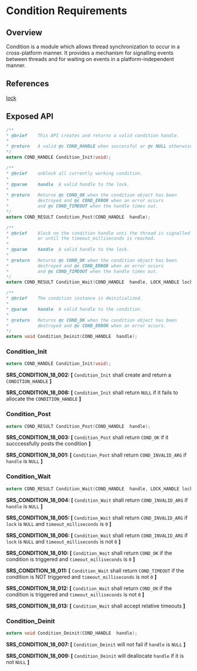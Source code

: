 Condition Requirements
================


## Overview

Condition is a module which allows thread synchronization to occur in a cross-platform manner.
It provides a mechanism for signalling events between threads and for waiting on events in a platform-independent manner.   

## References

[lock](lock_requirements.docm)

## Exposed API
```C
/**
* @brief	This API creates and returns a valid condition handle.
*
* @return	A valid @c COND_HANDLE when successful or @c NULL otherwise.
*/
extern COND_HANDLE Condition_Init(void);

/**
* @brief	unblock all currently working condition.
*
* @param	handle	A valid handle to the lock.
*
* @return	Returns @c COND_OK when the condition object has been
* 			destroyed and @c COND_ERROR when an error occurs
* 			and @c COND_TIMEOUT when the handle times out.
*/
extern COND_RESULT Condition_Post(COND_HANDLE  handle);

/**
* @brief	block on the condition handle unti the thread is signalled
*           or until the timeout_milliseconds is reached.
*
* @param	handle	A valid handle to the lock.
*
* @return	Returns @c COND_OK when the condition object has been
* 			destroyed and @c COND_ERROR when an error occurs
* 			and @c COND_TIMEOUT when the handle times out.
*/
extern COND_RESULT Condition_Wait(COND_HANDLE  handle, LOCK_HANDLE lock, int timeout_milliseconds);

/**
* @brief	The condition instance is deinitialized.
*
* @param	handle	A valid handle to the condition.
*
* @return	Returns @c COND_OK when the condition object has been
* 			destroyed and @c COND_ERROR when an error occurs.
*/
extern void Condition_Deinit(COND_HANDLE  handle);
```

### Condition_Init
```C
extern COND_HANDLE Condition_Init(void);
```

**SRS_CONDITION_18_002: [** `Condition_Init` shall create and return a `CONDITION_HANDLE` **]**

**SRS_CONDITION_18_008: [** `Condition_Init` shall return `NULL` if it fails to allocate the `CONDITION_HANDLE` **]**


### Condition_Post
```C
extern COND_RESULT Condition_Post(COND_HANDLE  handle);
```

**SRS_CONDITION_18_003: [** `Condition_Post` shall return `COND_OK` if it succcessfully posts the condition **]** 

**SRS_CONDITION_18_001: [** `Condition_Post` shall return `COND_INVALID_ARG` if `handle` is `NULL` **]**


### Condition_Wait
```C
extern COND_RESULT Condition_Wait(COND_HANDLE  handle, LOCK_HANDLE lock, int timeout_milliseconds);
```

**SRS_CONDITION_18_004: [** `Condition_Wait` shall return `COND_INVALID_ARG` if `handle` is `NULL` **]** 

**SRS_CONDITION_18_005: [** `Condition_Wait` shall return `COND_INVALID_ARG` if `lock` is `NULL` and `timeout_milliseconds` is `0` **]**

**SRS_CONDITION_18_006: [** `Condition_Wait` shall return `COND_INVALID_ARG` if `lock` is `NULL` and `timeout_milliseconds` is not `0` **]**

**SRS_CONDITION_18_010: [** `Condition_Wait` shall return `COND_OK` if the condition is triggered and `timeout_milliseconds` is `0` **]**

**SRS_CONDITION_18_011: [** `Condition_Wait` shall return `COND_TIMEOUT` if the condition is NOT triggered and `timeout_milliseconds` is not `0` **]**

**SRS_CONDITION_18_012: [** `Condition_Wait` shall return `COND_OK` if the condition is triggered and `timeout_milliseconds` is not `0` **]**

**SRS_CONDITION_18_013: [** `Condition_Wait` shall accept relative timeouts **]**


### Condition_Deinit
```C
extern void Condition_Deinit(COND_HANDLE  handle);
```

**SRS_CONDITION_18_007: [** `Condition_Deinit` will not fail if `handle` is `NULL` **]**

**SRS_CONDITION_18_009: [** `Condition_Deinit` will deallocate `handle` if it is not `NULL` **]**
